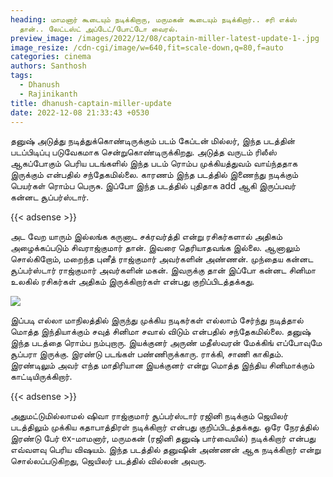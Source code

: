 ```yaml
---
heading: மாமனார் கூடையும் நடிக்கிறாரு, மருமகன் கூடையும் நடிக்கிறார்.. சரி எக்ஸ்
  தான்.. லேட்டஸ்ட் அப்டேட்/போட்டோ வைரல்.
preview_image: /images/2022/12/08/captain-miller-latest-update-1-.jpg
image_resize: /cdn-cgi/image/w=640,fit=scale-down,q=80,f=auto
categories: cinema
authors: Santhosh
tags:
  - Dhanush
  - Rajinikanth
title: dhanush-captain-miller-update
date: 2022-12-08 21:33:43 +0530
---
```



தனுஷ் அடுத்து நடித்துக்கொண்டிருக்கும் படம் கேப்டன் மில்லர், இந்த படத்தின் படப்பிடிப்பு படுவேகமாக சென்றுகொண்டிருக்கிறது. அடுத்த வருடம் ரிலீஸ் ஆகப்போகும் பெரிய படங்களில் இந்த படம் ரொம்ப முக்கியத்துவம் வாய்ந்ததாக இருக்கும் என்பதில் சந்தேகமில்லை. காரணம் இந்த படத்தில் இணைந்து நடிக்கும் பெயர்கள் ரொம்ப பெருசு. இப்போ இந்த படத்தில் புதிதாக add ஆகி இருப்பவர் கன்னட சூப்பர்ஸ்டார்.

{{< adsense >}}

அட வேற யாரும் இல்லங்க கருனாட சக்ரவர்த்தி என்று ரசிகர்களால் அதிகம் அழைக்கப்படும் சிவராஜ்குமார் தான். இவரை தெரியாதவங்க இல்லை. ஆனாலும் சொல்கிறோம், மறைந்த புனீத் ராஜ்குமார் அவர்களின் அண்ணன். முந்தைய கன்னட சூப்பர்ஸ்டார் ராஜ்குமார் அவர்களின் மகன். இவருக்கு தான் இப்போ கன்னட சினிமா உலகில் ரசிகர்கள் அதிகம் இருக்கிறார்கள் என்பது குறிப்பிடத்தக்கது.

![](/images/2022/12/08/captain-miller-latest-update-2-.jpg)

இப்படி எல்லா மாநிலத்தில் இருந்து முக்கிய நடிகர்கள் எல்லாம் சேர்ந்து நடித்தால் மொத்த இந்தியாக்கும் சவுத் சினிமா சவால் விடும் என்பதில் சந்தேகமில்லை. தனுஷ் இந்த படத்தை ரொம்ப நம்புறாரு. இயக்குனர் அருண் மதீஸ்வரன் மேக்கிங் எப்போவுமே சூப்பரா இருக்கு. இரண்டு படங்கள் பண்ணிருக்காரு. ராக்கி, சாணி காகிதம். இரண்டிலும் அவர் எந்த மாதிரியான இயக்குனர் என்று மொத்த இந்திய சினிமாக்கும்  காட்டியிருக்கிறார்.

{{< adsense >}}

அதுமட்டுமில்லாமல் ஷிவா ராஜ்குமார் சூப்பர்ஸ்டார் ரஜினி நடிக்கும் ஜெயிலர் படத்திலும் முக்கிய கதாபாத்திரள் நடிக்கிறார் என்பது குறிப்பிடத்தக்கது. ஒரே நேரத்தில் இரண்டு பேர் ex-மாமனார், மருமகன் (ரஜினி தனுஷ் பார்வையில்) நடிக்கிறார் என்பது எவ்வளவு பெரிய விஷயம். இந்த படத்தில் தனுஷின் அண்ணன் ஆக நடிக்கிறார் என்று சொல்லப்படுகிறது, ஜெயிலர் படத்தில் வில்லன் அவரு.